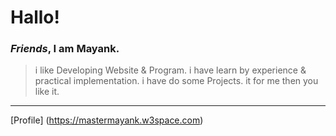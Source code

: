 # Hallo!

### *Friends*, I am **Mayank**.
 
 > i like Developing Website & Program.
 > i have learn by experience & practical implementation.
 > i have do some Projects.
 > it for me then you like it.
---
[Profile] (https://mastermayank.w3space.com)
